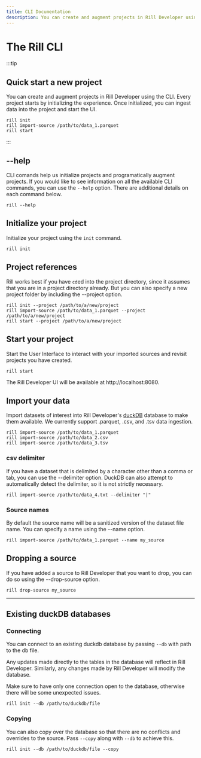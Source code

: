 ```yaml
---
title: CLI Documentation
description: You can create and augment projects in Rill Developer using the CLI.
---
```


# The Rill CLI

:::tip

## Quick start a new project
You can create and augment projects in Rill Developer using the CLI. Every project starts by initializing the experience. Once initialized, you can ingest data into the project and start the UI.

```
rill init
rill import-source /path/to/data_1.parquet
rill start
```

:::

## --help
CLI comands help us initialize projects and programatically augment projects. If you would like to see information on all the available CLI commands, you can use the ```--help``` option.  There are additional details on each command below.

```
rill --help
```

## Initialize your project
Initialize your project using the ```init``` command.  

```
rill init
```

## Project references
Rill works best if you have `cd`ed into the project directory, since it assumes that you are in a project directory already. But you can also specify a new project folder by including the --project option.

```
rill init --project /path/to/a/new/project
rill import-source /path/to/data_1.parquet --project /path/to/a/new/project
rill start --project /path/to/a/new/project
```

## Start your project
Start the User Interface to interact with your imported sources and revisit projects you have created.

```
rill start
```
  
The Rill Developer UI will be available at http://localhost:8080.

## Import your data
Import datasets of interest into Rill Developer's [duckDB](https://duckdb.org/docs/sql/introduction) database to make them available. We currently support .parquet, .csv, and .tsv data ingestion.

```
rill import-source /path/to/data_1.parquet
rill import-source /path/to/data_2.csv
rill import-source /path/to/data_3.tsv
```

### csv delimiter
If you have a dataset that is delimited by a character other than a comma or tab, you can use the --delimiter option. DuckDB can also attempt to automatically detect the delimiter, so it is not strictly necessary.

```
rill import-source /path/to/data_4.txt --delimiter "|"
```

### Source names
By default the source name will be a sanitized version of the dataset file name. You can specify a name using the --name option.
  
```
rill import-source /path/to/data_1.parquet --name my_source
```

## Dropping a source
If you have added a source to Rill Developer that you want to drop, you can do so using the --drop-source option.

```
rill drop-source my_source
```
---
## Existing duckDB databases

### Connecting
You can connect to an existing duckdb database by passing ```--db``` with path to the db file.

Any updates made directly to the tables in the database will reflect in Rill Developer.  Similarly, any changes made by Rill Developer will modify the database.

Make sure to have only one connection open to the database, otherwise there will be some unexpected issues.
```
rill init --db /path/to/duckdb/file
```

### Copying
You can also copy over the database so that there are no conflicts and overrides to the source. Pass ```--copy``` along with ```--db``` to achieve this.

```
rill init --db /path/to/duckdb/file --copy
```
